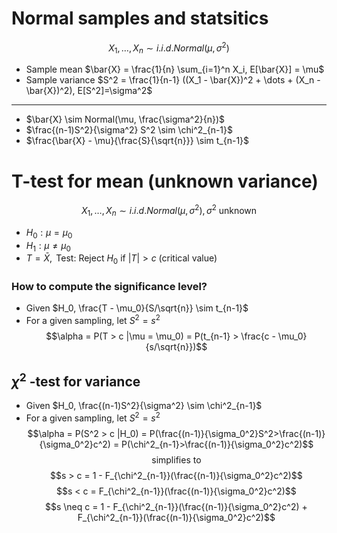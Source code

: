 # Normal samples and statsitics
$$ X_1, \dots, X_n \sim i.i.d. Normal(\mu, \sigma^2)$$
- Sample mean $\bar{X} = \frac{1}{n} \sum_{i=1}^n X_i, E[\bar{X}] = \mu$
- Sample variance $S^2 = \frac{1}{n-1} ((X_1 - \bar{X})^2 + \dots + (X_n - \bar{X})^2), E[S^2]=\sigma^2$
---
- $\bar{X} \sim Normal(\mu, \frac{\sigma^2}{n})$
- $\frac{(n-1)S^2}{\sigma^2} S^2 \sim \chi^2_{n-1}$
- $\frac{\bar{X} - \mu}{\frac{S}{\sqrt{n}}} \sim t_{n-1}$
# T-test for mean (unknown variance)
  $$X_1, \dots, X_n \sim i.i.d. Normal(\mu, \sigma^2), \sigma^2 \text{ unknown}$$
- $H_0: \mu = \mu_0$
- $H_1: \mu \neq \mu_0$
- $T = \bar{X}, \text{ Test: Reject } H_0 \text{ if } |T| > c$ (critical value)
### How to compute the significance level?
- Given $H_0, \frac{T - \mu_0}{S/\sqrt{n}} \sim t_{n-1}$
- For a given sampling, let $S^2 = s^2$
  $$\alpha = P(T > c |\mu = \mu_0) = P(t_{n-1} > \frac{c - \mu_0}{s/\sqrt{n}})$$
## $\chi^2$ -test for variance
- Given $H_0, \frac{(n-1)S^2}{\sigma^2} \sim \chi^2_{n-1}$
- For a given sampling, let $S^2 = s^2$
  $$\alpha = P(S^2 > c |H_0) = P(\frac{(n-1)}{\sigma_0^2}S^2>\frac{(n-1)}{\sigma_0^2}c^2) = P(\chi^2_{n-1}>\frac{(n-1)}{\sigma_0^2}c^2)$$
  $$\text{simplifies to }$$
  $$s > c = 1 - F_{\chi^2_{n-1}}(\frac{(n-1)}{\sigma_0^2}c^2)$$
  $$s < c = F_{\chi^2_{n-1}}(\frac{(n-1)}{\sigma_0^2}c^2)$$
  $$s \neq c = 1 - F_{\chi^2_{n-1}}(\frac{(n-1)}{\sigma_0^2}c^2) + F_{\chi^2_{n-1}}(\frac{(n-1)}{\sigma_0^2}c^2)$$
